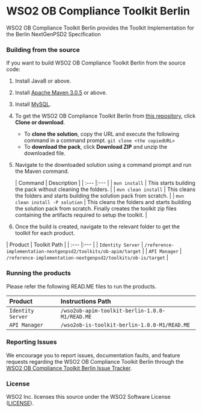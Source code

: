 <!--
 ~ Copyright (c) 2025, WSO2 LLC. (https://www.wso2.com).
 ~
 ~ WSO2 LLC. licenses this file to you under the Apache License,
 ~ Version 2.0 (the "License"); you may not use this file except
 ~ in compliance with the License.
 ~ You may obtain a copy of the License at
 ~
 ~     http://www.apache.org/licenses/LICENSE-2.0
 ~
 ~ Unless required by applicable law or agreed to in writing,
 ~ software distributed under the License is distributed on an
 ~ "AS IS" BASIS, WITHOUT WARRANTIES OR CONDITIONS OF ANY
 ~ KIND, either express or implied. See the License for the
 ~ specific language governing permissions and limitations
 ~ under the License.
-->

# WSO2 OB Compliance Toolkit Berlin

WSO2 OB Compliance Toolkit Berlin provides the Toolkit Implementation for the Berlin NextGenPSD2 Specification

### Building from the source

If you want to build WSO2 OB Compliance Toolkit Berlin from the source code:

1. Install Java8 or above.
1. Install [Apache Maven 3.0.5](https://maven.apache.org/download.cgi) or above.
1. Install [MySQL](https://dev.mysql.com/doc/refman/5.5/en/windows-installation.html).
1. To get the WSO2 OB Compliance Toolkit Berlin from [this repository](https://github.com/wso2/reference-implementation-nextgenpsd2), click **Clone or download**.
    * To **clone the solution**, copy the URL and execute the following command in a command prompt.
      `git clone <the copiedURL>`
    * To **download the pack**, click **Download ZIP** and unzip the downloaded file.
1. Navigate to the downloaded solution using a command prompt and run the Maven command.

   |  Command | Description |
         | :--- |:--- |
   | ```mvn install``` | This starts building the pack without cleaning the folders. |
   | ```mvn clean install``` | This cleans the folders and starts building the solution pack from scratch. |
   | ```mvn clean install -P solution``` | This cleans the folders and starts building the solution pack from scratch. Finally creates the toolkit zip files containing the artifacts required to setup the toolkit. |

1. Once the build is created, navigate to the relevant folder to get the toolkit for each product.

|  Product | Toolkit Path |
      | :--- |:--- |
| ```Identity Server``` | `/reference-implementation-nextgenpsd2/toolkits/ob-apim/target` |
| ```API Manager``` | `/reference-implementation-nextgenpsd2/toolkits/ob-is/target` |


### Running the products

Please refer the following READ.ME files to run the products.

|  Product | Instructions Path |
| :--- |:--- |
| ```Identity Server``` | `/wso2ob-apim-toolkit-berlin-1.0.0-M1/READ.ME` |
| ```API Manager``` | `/wso2ob-is-toolkit-berlin-1.0.0-M1/READ.ME` |


### Reporting Issues

We encourage you to report issues, documentation faults, and feature requests regarding the WSO2 OB Compliance Toolkit Berlin through the [WSO2 OB Compliance Toolkit Berlin Issue Tracker](https://github.com/wso2/reference-implementation-nextgenpsd2/issues).

### License

WSO2 Inc. licenses this source under the WSO2 Software License ([LICENSE](https://github.com/wso2/reference-implementation-nextgenpsd2/blob/main/LICENSE)).
